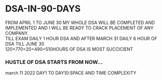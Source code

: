 # DSA-IN-90-DAYS

FROM APRIL 1 TO JUNE 30 MY WHOLE DSA WILL BE COMPLETED AND IMPLEMENTED AND I WILL BE READY TO CRACK PLACEMENT OF ANY COMPANY. <br>
TILL EXAM DAILY 1 HOUR DSA AND AFTER MARCH 31 DAILY 6 HOUR OF DSA TILL JUNE 30<br>
1*20+7*70=20+490=510HOURS OF DSA IS MOST SUCCICIENT<br>

### HUSTLE OF DSA STARTS FROM NOW...

march 11 2022
DAY1 TO DAY10:SPACE AND TIME COMPLEXITY  
